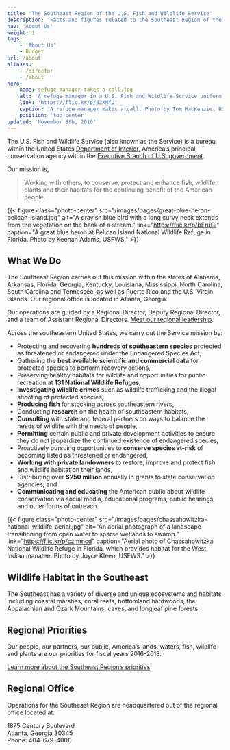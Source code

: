 ```yaml
---
title: 'The Southeast Region of the U.S. Fish and Wildlife Service'
description: 'Facts and figures related to the Southeast Region of the USFWS, which carries out the agency’s mission in the states of Alabama, Arkansas, Florida, Georgia, Kentucky, Louisiana, Mississippi, North Carolina, South Carolina and Tennessee, as well as Puerto Rico and the U.S. Virgin Islands.'
nav: 'About Us'
weight: 1
tags:
    - 'About Us'
    - Budget
url: /about
aliases:
    - /director
    - /about
hero:
    name: refuge-manager-takes-a-call.jpg
    alt: 'A refuge manager in a U.S. Fish and Wildlife Service uniform takes a phone call from a boat.'
    link: 'https://flic.kr/p/82XMYU'
    caption: 'A refuge manager makes a call. Photo by Tom MacKenzie, USFWS.'
    position: 'top center'
updated: 'November 8th, 2016'
---
```


The U.S. Fish and Wildlife Service (also known as the Service) is a bureau within the United States [Department of Interior](https://www.doi.gov), America’s principal conservation agency within the [Executive Branch of U.S. government](https://www.whitehouse.gov/1600/executive-branch).

Our mission is,

> Working with others, to conserve, protect and enhance fish, wildlife, plants and their habitats for the continuing benefit of the American people.

{{< figure class="photo-center" src="/images/pages/great-blue-heron-pelican-island.jpg" alt="A grayish blue bird with a long curvy neck extends from the vegetation on the bank of a stream." link="https://flic.kr/p/bEruGi" caption="A great blue heron at Pelican Island National Wildlife Refuge in Florida. Photo by Keenan Adams, USFWS." >}}

## What We Do

The Southeast Region carries out this mission within the states of Alabama, Arkansas, Florida, Georgia, Kentucky, Louisiana, Mississippi, North Carolina, South Carolina and Tennessee, as well as Puerto Rico and the U.S. Virgin Islands. Our regional office is located in Atlanta, Georgia.

Our operations are guided by a Regional Director, Deputy Regional Director, and a team of Assistant Regional Directors. [Meet our regional leadership](/about/leadership/).

Across the southeastern United States, we carry out the Service mission by:

 - Protecting and recovering **<span class="listed-species-count">hundreds of</span> southeastern species** protected as threatened or endangered under the Endangered Species Act,
 - Gathering the **best available scientific and commercial data** for protected species to perform recovery actions,
 - Preserving healthy habitats for wildlife and opportunities for public recreation at **131 National Wildlife Refuges**,
 - **Investigating wildlife crimes** such as wildlife trafficking and the illegal shooting of protected species,
 - **Producing fish** for stocking across southeastern rivers,
 - Conducting **research** on the health of southeastern habitats,
 - **Consulting** with state and federal partners on ways to balance the needs of wildlife with the needs of people,
 - **Permitting** certain public and private development activities to ensure they do not jeopardize the continued existence of endangered species,
 - Proactively pursuing opportunities to **conserve species at-risk** of becoming listed as threatened or endangered,
 - **Working with private landowners** to restore, improve and protect fish and wildlife habitat on their lands,
 - Distributing over **$250 million** annually in grants to state conservation agencies, and
 - **Communicating and educating** the American public about wildlife conservation via social media, educational programs, public hearings, and other forms of outreach.

{{< figure class="photo-center" src="/images/pages/chassahowitzka-national-wildlife-aerial.jpg" alt="An aerial photograph of a landscape transitioning from open water to sparse wetlands to swamp." link="https://flic.kr/p/czmmcd" caption="Aerial photo of Chassahowitzka National Wildlife Refuge in Florida, which provides habitat for the West Indian manatee. Photo by Joyce Kleen, USFWS." >}}

## Wildlife Habitat in the Southeast

The Southeast has a variety of diverse and unique ecosystems and habitats including coastal marshes, coral reefs, bottomland hardwoods, the Appalachian and Ozark Mountains, caves, and longleaf pine forests.

## Regional Priorities
Our people, our partners, our public, America’s lands, waters, fish, wildlife and plants are our priorities for fiscal years 2016-2018.

[Learn more about the Southeast Region’s priorities](/priorities).

## Regional Office

Operations for the Southeast Region are headquartered out of the regional office located at:

1875 Century Boulevard <br>
Atlanta, Georgia 30345 <br>
Phone: 404-679-4000 <br>
